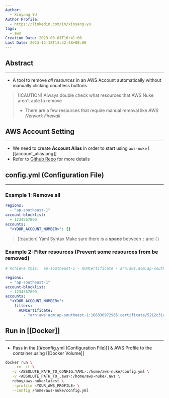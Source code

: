 ```yaml
---
Author:
  - Xinyang YU
Author Profile:
  - https://linkedin.com/in/xinyang-yu
tags:
  - aws
Creation Date: 2023-08-01T16:41:00
Last Date: 2023-12-18T13:32:48+08:00
---
```

## Abstract
---
- A tool to remove *all resources* in an AWS Account automatically without manually clicking countless buttons 
>[!CAUTION] Always double check what resources that AWS Nuke aren't able to remove
>- There are a few resources that require manual removal like *AWS Network Firewall*


## AWS Account Setting
---
- We need to create **Account Alias** in order to start using `aws-nuke`
![[account_alias.png]]
- Refer to [Github Repo](https://github.com/rebuy-de/aws-nuke) for more details


## config.yml (Configuration File)
---
### Example 1: Remove all
```yaml
regions:
  - "ap-southeast-1"
account-blocklist:
  - 1234567890
accounts:
  "<YOUR_ACCOUNT_NUMBER>": {}
```

>[!caution] Yaml Syntax
>Make sure there is a **space** between `:` and `{}`
### Example 2: Filter resources (Prevent some resources from be removed)
```yaml
# Achieve this:  ap-southeast-1 - ACMCertificate - arn:aws:acm:ap-southeast-1:106330972965:certificate/5212c31a-94f1-4dc9-80a8-b72d8d6b2054 - [DomainName: "vault.yxy.ninja"] - filtered by config

regions:
  - "ap-southeast-1"
account-blocklist:
  - 1234567890
accounts:
  "<YOUR_ACCOUNT_NUMBER>":
    filters:
      ACMCertificate:
        - "arn:aws:acm:ap-southeast-1:106330972965:certificate/5212c31a-94f1-4dc9-80a8-b72d8d6b2054"
```

## Run in [[Docker]]
---
- Pass in the [[#config.yml (Configuration File)]] & AWS Profile to the container using [[Docker Volume]]
```bash
docker run \
   --rm -it \
   -v <ABSOLUTE_PATH_TO_CONFIG.YAML>:/home/aws-nuke/config.yml \
   -v <ABSOLUTE_PATH_TO_.aws>:/home/aws-nuke/.aws \
   rebuy/aws-nuke:latest \
   --profile <YOUR_AWS_PROFILE> \
   --config /home/aws-nuke/config.yml
```